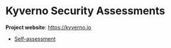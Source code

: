 # Kyverno Security Assessments

**Project website**: https://kyverno.io

* [Self-assessment](self-assessment.md)
